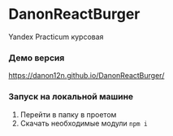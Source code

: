 # DanonReactBurger
Yandex Practicum курсовая

### Демо версия
https://danon12n.github.io/DanonReactBurger/

### Запуск на локальной машине
1) Перейти в папку в проетом
2) Скачать необходимые модули
```npm i```
